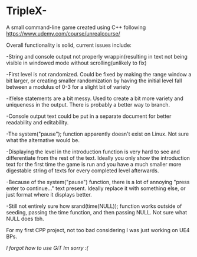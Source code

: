 # TripleX-
A small command-line game created using C++ following https://www.udemy.com/course/unrealcourse/

Overall functionality is solid, current issues include:

-String and console output not properly wrappin(resulting in text not being visible in windowed mode without scrolling(unlikely to fix)

-First level is not randomized. Could be fixed by making the range window a bit larger, or creating smaller randomization by having the initial level fall between a modulus of 0-3 for a slight bit of variety

-if/else statements are a bit messy. Used to create a bit more variety and uniqueness in the output. There is probably a better way to branch.

-Console output text could be put in a separate document for better readability and editability. 

-The system("pause"); function apparently doesn't exist on Linux. Not sure what the alternative would be. 

-Displaying the level in the introduction function is very hard to see and differentiate from the rest of the text. Ideally you only show the introduction text for the first time the game is run and you have a much smaller more digestable string of texts for every completed level afterwards. 

-Because of the system("pause") function, there is a lot of annoying "press enter to continue..." text present. Ideally replace it with something else, or just format where it displays better. 

-Still not entirely sure how srand(time(NULL)); function works outside of seeding, passing the time function, and then passing NULL. Not sure what NULL does tbh.

For my first CPP project, not too bad considering I was just working on UE4 BPs.

*I forgot how to use GIT Im sorry :(*
